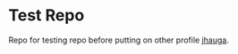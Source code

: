# Test Repo

Repo for testing repo before putting on other profile [jhauga](https://github.com/jhauga).
